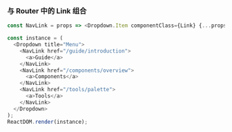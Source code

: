 ### 与 Router 中的 Link 组合

<!--start-code-->

```js
const NavLink = props => <Dropdown.Item componentClass={Link} {...props} />;

const instance = (
  <Dropdown title="Menu">
    <NavLink href="/guide/introduction">
      <a>Guide</a>
    </NavLink>
    <NavLink href="/components/overview">
      <a>Components</a>
    </NavLink>
    <NavLink href="/tools/palette">
      <a>Tools</a>
    </NavLink>
  </Dropdown>
);
ReactDOM.render(instance);
```

<!--end-code-->
